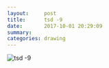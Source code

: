 ```yaml
---
layout:     post
title:      tsd -9
date:       2017-10-01 20:29:09
summary:    
categories: drawing
---
```

![tsd -9](/images/diary/tsd-9.png ".")
